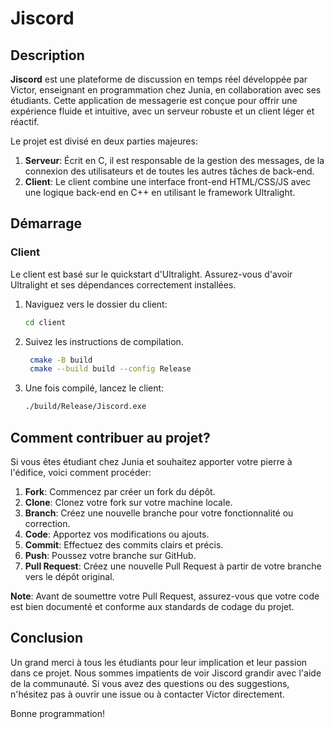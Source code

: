 # Jiscord

## Description

**Jiscord** est une plateforme de discussion en temps réel développée par Victor, enseignant en programmation chez Junia, en collaboration avec ses étudiants. Cette application de messagerie est conçue pour offrir une expérience fluide et intuitive, avec un serveur robuste et un client léger et réactif. 

Le projet est divisé en deux parties majeures:
1. **Serveur**: Écrit en C, il est responsable de la gestion des messages, de la connexion des utilisateurs et de toutes les autres tâches de back-end.
2. **Client**: Le client combine une interface front-end HTML/CSS/JS avec une logique back-end en C++ en utilisant le framework Ultralight.

## Démarrage

### Client

Le client est basé sur le quickstart d'Ultralight. Assurez-vous d'avoir Ultralight et ses dépendances correctement installées.

1. Naviguez vers le dossier du client:
    ```bash
    cd client
    ```

2. Suivez les instructions de compilation.

   ```bash
    cmake -B build
    cmake --build build --config Release
    ```

3. Une fois compilé, lancez le client:
    ```bash
    ./build/Release/Jiscord.exe
    ```

## Comment contribuer au projet?

Si vous êtes étudiant chez Junia et souhaitez apporter votre pierre à l'édifice, voici comment procéder:

1. **Fork**: Commencez par créer un fork du dépôt.
2. **Clone**: Clonez votre fork sur votre machine locale.
3. **Branch**: Créez une nouvelle branche pour votre fonctionnalité ou correction.
4. **Code**: Apportez vos modifications ou ajouts.
5. **Commit**: Effectuez des commits clairs et précis.
6. **Push**: Poussez votre branche sur GitHub.
7. **Pull Request**: Créez une nouvelle Pull Request à partir de votre branche vers le dépôt original.

**Note**: Avant de soumettre votre Pull Request, assurez-vous que votre code est bien documenté et conforme aux standards de codage du projet.

## Conclusion

Un grand merci à tous les étudiants pour leur implication et leur passion dans ce projet. Nous sommes impatients de voir Jiscord grandir avec l'aide de la communauté. Si vous avez des questions ou des suggestions, n'hésitez pas à ouvrir une issue ou à contacter Victor directement.

Bonne programmation!
